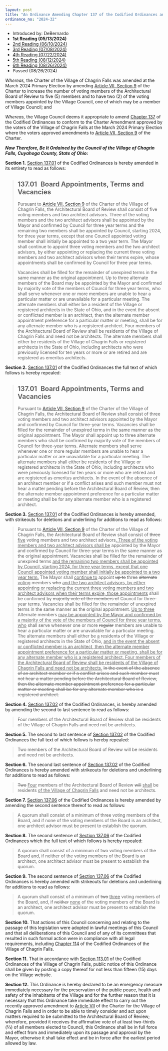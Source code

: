```yaml
---
layout: post
title: "An Ordinance Amending Chapter 137 of the Codified Ordinances and Amending Sections 137.01, 137.02 and 137.06 Regarding Architectural Board of Review Member Appointment and Quorum Requirements and Declaring an Emergency"
ordinance_no: "2024-32"
---
```


- Introduced by: DeBernardo
- **1st Reading (05/13/2024)**
- [2nd Reading (06/10/2024)][CFO 2024-32-2]
- [3rd Reading (07/08/2024)][CFO 2024-32-3]
- [4th Reading (07/22/2024)][CFO 2024-32-4]
- [5th Reading (08/12/2024)][CFO 2024-32-5]
- [6th Reading (08/26/2024)][CFO 2024-32-6]
- Passed (08/26/2024)

_Whereas,_ the Charter of the Village of Chagrin Falls was amended at the March 2024 Primary Election by amending [Article VII, Section 9][CFC 7.9] of the Charter to increase the number of voting members of the Architectural Board of Review to five (5) members and to have two (2) of the voting members appointed by the Village Council, one of which may be a member of Village Council; and

_Whereas,_ the Village Council deems it appropriate to amend [Chapter 137][CFCO 137] of the Codified Ordinances to conform to the Charter Amendment approved by the voters of the Village of Chagrin Falls at the March 2024 Primary Election where the voters approved amendments to [Article VII, Section 9][CFC 7.9] of the Charter.

**_Now Therefore, Be It Ordained by the Council of the Village of Chagrin Falls, Cuyahoga County, State of Ohio:_**

**Section 1.** [Section 137.01][CFCO 137.01] of the Codified Ordinances is hereby amended in its entirety to read as follows:

> ## 137.01   Board Appointments, Terms and Vacancies
>
> Pursuant to [Article VII, Section 9][CFC 7.9] of the Charter of the Village of Chagrin Falls, the Architectural Board of Review shall consist of five voting members and two architect advisors. Three of the voting members and the two architect advisors shall be appointed by the Mayor and confirmed by Council for three year terms and the remaining two members shall be appointed by Council, starting 2024, for three year terms, except that one Council appointed voting member shall initially be appointed to a two year term. The Mayor shall continue to appoint three voting members and the two architect advisors, by either appointing or replacing the current three voting members and two architect advisors when their terms expire, whose appointments shall be confirmed by Council for three year terms.
>
> Vacancies shall be filled for the remainder of unexpired terms in the same manner as the original appointment. Up to three alternate members of the Board may be appointed by the Mayor and confirmed by majority vote of the members of Council for three year terms, who shall serve whenever one or more members are unable to hear a particular matter or are unavailable for a particular meeting. The alternate members shall either be a resident of the Village or registered architects in the State of Ohio, and in the event the absent or conflicted member is an architect, then the alternate member appointment preference for a particular matter or meeting, shall be for any alternate member who is a registered architect. Four members of the Architectural Board of Review shall be residents of the Village of Chagrin Falls and need not be architects. The alternate members shall either be residents of the Village of Chagrin Falls or registered architects in the State of Ohio, including architects who were previously licensed for ten years or more or are retired and are registered as emeritus architects.

**Section 2.** [Section 137.01][CFCO 137.01] of the Codified Ordinances the full text of which follows is hereby repealed:

> ## 137.01   Board Appointments, Terms and Vacancies
>
> Pursuant to [Article VII, Section 9][CFC 7.9] of the Charter of the Village of Chagrin Falls, the Architectural Board of Review shall consist of three voting members and two architect advisors appointed by the Mayor and confirmed by Council for three-year terms. Vacancies shall be filled for the remainder of unexpired terms in the same manner as the original appointment. The Mayor shall appoint up to three alternate members who shall be confirmed by majority vote of the members of Council for three-year terms. Alternate members shall serve whenever one or more regular members are unable to hear a particular matter or are unavailable for a particular meeting. The alternate members shall either be residents of the Village or registered architects in the State of Ohio, including architects who were previously licensed for ten years or more who are retired and are registered as emeritus architects. In the event of the absence of an architect member or if a conflict arises and such member must not hear a matter pending before the Architectural Board of Review, then the alternate member appointment preference for a particular matter or meeting shall be for any alternate member who is a registered architect.

**Section 3.** [Section 137.01][CFCO 137.01] of the Codified Ordinances is hereby amended, with strikeouts for deletions and underlining for additions to read as follows:

> Pursuant to [Article VII, Section 9][CFC 7.9] of the Charter of the Village of Chagrin Falls, the Architectural Board of Review shall consist of <del>three</del> <ins>five</ins> voting members and two architect advisors<ins>. Three of the voting members and two architect advisors shall be</ins> appointed by the Mayor and confirmed by Council for three-year terms in the same manner as the original appointment. Vacancies shall be filled for the remainder of unexpired terms <ins>and the remaining two members shall be appointed by Council, starting 2024, for three year terms, except that one Council appointed voting member shall initially be appointed to a two year term.</ins> The Mayor shall <ins>continue to</ins> appoint <del>up to</del> three <del>alternate</del> <ins>voting</ins> members <del>who</del> <ins>and the two architect advisors, by either appointing or replacing the current three voting members and two architect advisors when their terms expire, those appointments</ins> shall be confirmed by <del>majority vote of the members of</del> Council for three-year terms. Vacancies shall be filled for the remainder of unexpired terms in the same manner as the original appointment. <ins>Up to three</ins> Alternate members <ins>may be appointed by the Mayor and confirmed by a majority of the vote of the members of Council for three year terms, who</ins> shall serve whenever one or more <del>regular</del> members are unable to hear a particular matter or are unavailable for a particular meeting. The alternate members shall either be <ins>a</ins> resident<del>s</del> of the Village or registered architects in the State of Ohio, <ins>and in the event the absent or conflicted member is an architect, then the alternate member appointment preference for a particular matter or meeting, shall be for any alternate member who is a registered architect. Four members of the Architectural Board of Review shall be residents of the Village of Chagrin Falls and need not be architects.</ins> <del>In the event of the absence of an architect member or if a conflict arises and such member must not hear a matter pending before the Architectural Board of Review, then the alternate member appointment preference for a particular matter or meeting shall be for any alternate member who is a registered architect.</del>

**Section 4.** [Section 137.02][CFCO 137.02] of the Codified Ordinances, is hereby amended by amending the second to last sentence to read as follows:

> Four members of the Architectural Board of Review shall be residents of the Village of Chagrin Falls and need not be architects.

**Section 5.** The second to last sentence of [Section 137.02][CFCO 137.02] of the Codified Ordinances the full text of which follows is hereby repealed:

> Two members of the Architectural Board of Review will be residents and need not be architects.

**Section 6.** The second last sentence of [Section 137.02][CFCO 137.02] of the Codified Ordinances is hereby amended with strikeouts for deletions and underlining for additions to read as follows:

> <del>Two</del> <ins>Four</ins> members of the Architectural Board of Review <del>will</del> <ins>shall</ins> be residents <ins>of the Village of Chagrin Falls</ins> and need not be architects.

**Section 7.** [Section 137.06][CFCO 137.06] of the Codified Ordinances is hereby amended by amending the second sentence thereof to read as follows:

> A quorum shall consist of a minimum of three voting members of the Board, and if none of the voting members of the Board is an architect, one architect advisor must be present to establish the quorum.

**Section 8.** The second sentence of [Section 137.06][CFCO 137.06] of the Codified Ordinances which the full text of which follows is hereby repealed:

> A quorum shall consist of a minimum of two voting members of the Board and, if neither of the voting members of the Board is an architect, one architect advisor must be present to establish the quorum.

**Section 9.** The second sentence of [Section 137.06][CFCO 137.06] of the Codified Ordinances is hereby amended with strikeouts for deletions and underlining for additions to read as follows:

> A quorum shall consist of a minimum of <del>two</del> <ins>three</ins> voting members of the Board, and, if <del>neither</del> <ins>none</ins> of the voting members of the Board is an architect, one architect advisor must be present to establish the quorum.

**Section 10.** That actions of this Council concerning and relating to the passage of this legislation were adopted in lawful meetings of this Council and that all deliberations of this Council and of any of its committees that resulted in such formal action were in compliance with all legal requirements, including [Chapter 114][CFCO 114] of the Codified Ordinances of the Village of Chagrin Falls.

**Section 11.** That in accordance with [Section 113.01][CFCO 113.01] of the Codified Ordinances of the Village of Chagrin Falls, public notice of this Ordinance shall be given by posting a copy thereof for not less than fifteen (15) days on the Village website.

**Section 12.** This Ordinance is hereby declared to be an emergency measure immediately necessary for the preservation of the public peace, health and safety of the inhabitants of the Village and for the further reason that it is necessary that this Ordinance take immediate effect to carry out the recently approved amendment to [Article VII][CFC 7] of the Charter for the Village of Chagrin Falls and in order to be able to timely consider and act upon matters required to be submitted to the Architectural Board of Review; wherefore, provided it receives the affirmative vote of at least two-thirds (⅔) of all members elected to Council, this Ordinance shall be in full force and effect from and immediately upon its passage and approval by the Mayor, otherwise it shall take effect and be in force after the earliest period allowed by law.

[CFC 7.9]:</articles/article-vii-administrative-officers-departments-boards-and-commissions/#section-vii-9-architectural-board-of-review>
[CFC 7]:</articles/article-vii-administrative-officers-departments-boards-and-commissions/>
[CFCO 113.01]:</chapters/chapter-113-ordinances-and-resolutions/#11301-publication-and-posting>
[CFCO 114]:</chapters/chapter-114-open-meetings>
[CFCO 137.01]:</chapters/chapter-137-architectural-board-of-review/#13701-board-appointments-terms-and-vacancies>
[CFCO 137.02]:</chapters/chapter-137-architectural-board-of-review/#13702-membership>
[CFCO 137.06]:</chapters/chapter-137-architectural-board-of-review/#13706-quorum-duties-and-rules>
[CFCO 137]:</chapters/chapter-137-architectural-board-of-review/>
[CFO 2024-32-2]:</ordinance-2024-32-2>
[CFO 2024-32-3]:</ordinance-2024-32-3>
[CFO 2024-32-4]:</ordinance-2024-32-4>
[CFO 2024-32-5]:</ordinance-2024-32-5>
[CFO 2024-32-6]:</ordinance-2024-32-6>
